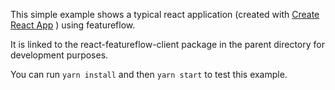 





This simple example shows a typical react application (created with  [Create React App](https://github.com/facebook/create-react-app) ) using featureflow.

It is linked to the react-featureflow-client package in the parent directory for development purposes.

You can run `yarn install` and then `yarn start` to test this example.
